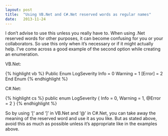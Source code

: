 ```yaml
---
layout: post
title:  "Using VB.Net and C#.Net reserved words as regular names"
date:   2013-11-24
---
```

I don’t advise to use this unless you really have to. When using .Net reserved words for other purposes, it can become confusing for you or your collaborators. So use this only when it’s necessary or if it might actually help. I’ve come across a good example of the second option while creating an enumeration.

VB.Net:

{% highlight vb %}
Public Enum LogSeverity
     Info = 0
     Warning = 1
     [Error] = 2
End Enum
{% endhighlight %}

C#.Net:

{% highlight cs %}
public enum LogSeverity
{
     Info = 0,
     Warning = 1,
     @Error = 2
}
{% endhighlight %}

So by using ‘[‘ and ‘]’ in VB.Net and ‘@’ in C#.Net, you can take away the meaning of the reserved word and use it as you like. But as stated above, avoid this as much as possible unless it’s appropriate like in the examples above.